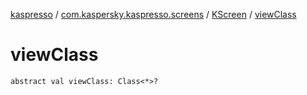 [kaspresso](../../index.md) / [com.kaspersky.kaspresso.screens](../index.md) / [KScreen](index.md) / [viewClass](./view-class.md)

# viewClass

`abstract val viewClass: Class<*>?`